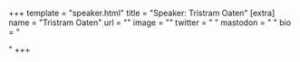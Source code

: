 +++
template = "speaker.html"
title = "Speaker: Tristram Oaten"
[extra]
  name = "Tristram Oaten"
  url = ""
  image = ""
  twitter = " "
  mastodon = " "
  bio = "<p></p>"
+++
